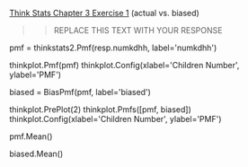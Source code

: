 [Think Stats Chapter 3 Exercise 1](http://greenteapress.com/thinkstats2/html/thinkstats2004.html#toc31) (actual vs. biased)

>> REPLACE THIS TEXT WITH YOUR RESPONSE



pmf = thinkstats2.Pmf(resp.numkdhh, label='numkdhh')

thinkplot.Pmf(pmf)
thinkplot.Config(xlabel='Children Number', ylabel='PMF')

biased = BiasPmf(pmf, label='biased')

thinkplot.PrePlot(2)
thinkplot.Pmfs([pmf, biased])
thinkplot.Config(xlabel='Children Number', ylabel='PMF')

pmf.Mean()

biased.Mean()
